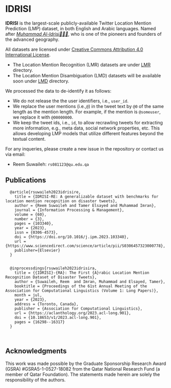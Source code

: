 # IDRISI
**IDRISI** is the largest-scale publicly-available Twitter Location Mention Prediction (LMP) dataset, in both English and Arabic languages. Named after [_Muhammad Al-Idrisi👳🏻‍♂️_](https://en.wikipedia.org/wiki/Muhammad_al-Idrisi), who is one of the pioneers and founders of the advanced geography. 

All datasets are licensed under [Creative Commons Attribution 4.0 International License](https://creativecommons.org/licenses/by/4.0/legalcode).

- The Location Mention Recognition (LMR) datasets are under [LMR](https://github.com/rsuwaileh/IDRISI/tree/main/LMR) directory.
- The Location Mention Disambiguation (LMD) datasets will be available soon under [LMD](https://github.com/rsuwaileh/IDRISI/tree/main/LMD) directory.



We processed the data to de-identify it as follows:
- We do not release the the user identifiers, i.e., `user_id`.
- We replace the user mentions (i.e.,`@`) in the tweet text  by `@0` of the same length as the mention length. For example, if the mention is `@someuser`, we replace it with `@00000000`.
- We keep the tweet ids, i.e., `id`, to allow recrawling tweets for extracting more information, e.g., meta data, social network properties, etc. This allows developing LMP models that utilize different features beyond the textual content.


For any inqueries, please create a new issue in the repository or contact us via email:
- Reem Suwaileh: `rs081123@qu.edu.qa`


  
## Publications
```
  @article{rsuwaileh2023idrisire,
    title = {IDRISI-RE: A generalizable dataset with benchmarks for location mention recognition on disaster tweets},
    author = {Reem Suwaileh and Tamer Elsayed and Muhammad Imran},
    journal = {Information Processing & Management},
    volume = {60},
    number = {3},
    pages = {103340},
    year = {2023},
    issn = {0306-4573},
    doi = {https://doi.org/10.1016/j.ipm.2023.103340},
    url = {https://www.sciencedirect.com/science/article/pii/S0306457323000778},
    publisher={Elsevier}
  }

  
  @inprocessdings{rsuwaileh2023idrisira,
    title = {{IDRISI}-{RA}: The First {A}rabic Location Mention Recognition Dataset of Disaster Tweets},
    author = {Suwaileh, Reem  and Imran, Muhammad and Elsayed, Tamer},
    booktitle = {Proceedings of the 61st Annual Meeting of the Association for Computational Linguistics (Volume 1: Long Papers)},
    month = jul,
    year = {2023},
    address = {Toronto, Canada},
    publisher = {Association for Computational Linguistics},
    url = {https://aclanthology.org/2023.acl-long.901},
    doi = {10.18653/v1/2023.acl-long.901},
    pages = {16298--16317}
  }
  
    
```
  
## Acknowledgments
This work was made possible by the Graduate Sponsorship Research Award (GSRA) #GSRA5-1-0527-18082 from the Qatar National Research Fund (a member of Qatar Foundation). The statements made herein are solely the responsibility of the authors.
